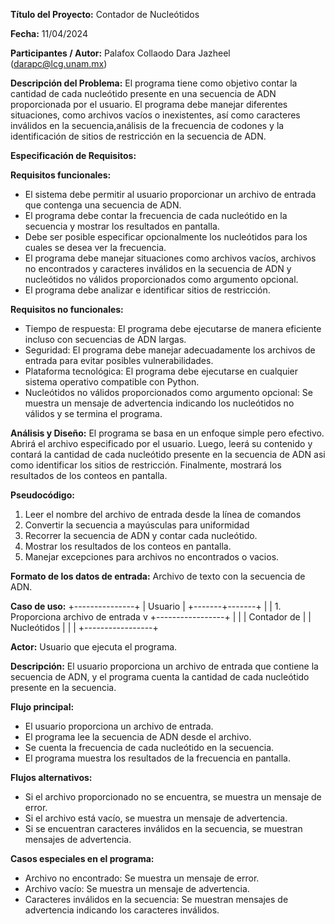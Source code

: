 **Título del Proyecto:** Contador de Nucleótidos

**Fecha:** 11/04/2024

**Participantes / Autor:** Palafox Collaodo Dara Jazheel (darapc@lcg.unam.mx)

**Descripción del Problema:** El programa tiene como objetivo contar la cantidad de cada nucleótido presente en una secuencia de ADN proporcionada por el usuario. El programa debe manejar diferentes situaciones, como archivos vacíos o inexistentes, así como caracteres inválidos en la secuencia,análisis de la frecuencia de codones y la identificación de sitios de restricción en la secuencia de ADN.

**Especificación de Requisitos:**

**Requisitos funcionales:**
- El sistema debe permitir al usuario proporcionar un archivo de entrada que contenga una secuencia de ADN.
- El programa debe contar la frecuencia de cada nucleótido en la secuencia y mostrar los resultados en pantalla.
- Debe ser posible especificar opcionalmente los nucleótidos para los cuales se desea ver la frecuencia.
- El programa debe manejar situaciones como archivos vacíos, archivos no encontrados y caracteres inválidos en la secuencia de ADN y nucleótidos no válidos proporcionados como argumento opcional.
- El programa debe analizar e identificar sitios de restricción.

**Requisitos no funcionales:**
- Tiempo de respuesta: El programa debe ejecutarse de manera eficiente incluso con secuencias de ADN largas.
- Seguridad: El programa debe manejar adecuadamente los archivos de entrada para evitar posibles vulnerabilidades.
- Plataforma tecnológica: El programa debe ejecutarse en cualquier sistema operativo compatible con Python.
- Nucleótidos no válidos proporcionados como argumento opcional: Se muestra un mensaje de advertencia indicando los nucleótidos no válidos y se termina el programa.


**Análisis y Diseño:** El programa se basa en un enfoque simple pero efectivo. Abrirá el archivo especificado por el usuario. Luego, leerá su contenido y contará la cantidad de cada nucleótido presente en la secuencia de ADN asi como identificar los sitios de restricción. Finalmente, mostrará los resultados de los conteos en pantalla.

**Pseudocódigo:**
1. Leer el nombre del archivo de entrada desde la línea de comandos
4. Convertir la secuencia a mayúsculas para uniformidad
5. Recorrer la secuencia de ADN y contar cada nucleótido.
6. Mostrar los resultados de los conteos en pantalla.
13. Manejar excepciones para archivos no encontrados o vacios.

**Formato de los datos de entrada:** Archivo de texto con la secuencia de ADN.

**Caso de uso:**
+---------------+
|   Usuario     |
+-------+-------+
        |
        | 1. Proporciona archivo de entrada
        v
+-----------------+
|                 |
| Contador de    |
| Nucleótidos    |
|                 |
+-----------------+

**Actor:** Usuario que ejecuta el programa.

**Descripción:** El usuario proporciona un archivo de entrada que contiene la secuencia de ADN, y el programa cuenta la cantidad de cada nucleótido presente en la secuencia.

**Flujo principal:**
- El usuario proporciona un archivo de entrada.
- El programa lee la secuencia de ADN desde el archivo.
- Se cuenta la frecuencia de cada nucleótido en la secuencia.
- El programa muestra los resultados de la frecuencia en pantalla.



**Flujos alternativos:**
- Si el archivo proporcionado no se encuentra, se muestra un mensaje de error.
- Si el archivo está vacío, se muestra un mensaje de advertencia.
- Si se encuentran caracteres inválidos en la secuencia, se muestran mensajes de advertencia.


**Casos especiales en el programa:** 
- Archivo no encontrado: Se muestra un mensaje de error.
- Archivo vacío: Se muestra un mensaje de advertencia.
- Caracteres inválidos en la secuencia: Se muestran mensajes de advertencia indicando los caracteres inválidos.
